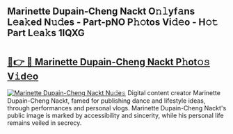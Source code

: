 ## Marinette Dupain-Cheng Nackt O𝚗𝚕yf𝚊ns L𝚎a𝚔ed N𝚞𝚍es - Part-pNO P𝚑𝚘tos Vi𝚍𝚎o - H𝚘𝚝 Part L𝚎a𝚔s 1IQXG

# <h2><a href="http://kfc0y7.oniu.top/?m=Marinette+Dupain-Cheng+Nackt">🔗👉 🔴 Marinette Dupain-Cheng Nackt P𝚑ot𝚘𝚜 V𝚒d𝚎o</a></h2>

[![Marinette Dupain-Cheng Nackt Nu𝚍e𝚜](https://i.imgur.com/0qMVB7G.gif)](http://kfc0y7.oniu.top/?m=Marinette+Dupain-Cheng+Nackt)
Digital content creator Marinette Dupain-Cheng Nackt, famed for publishing dance and lifestyle ideas, through performances and personal vlogs. Marinette Dupain-Cheng Nackt's public image is marked by accessibility and sincerity, while his personal life remains veiled in secrecy.  
